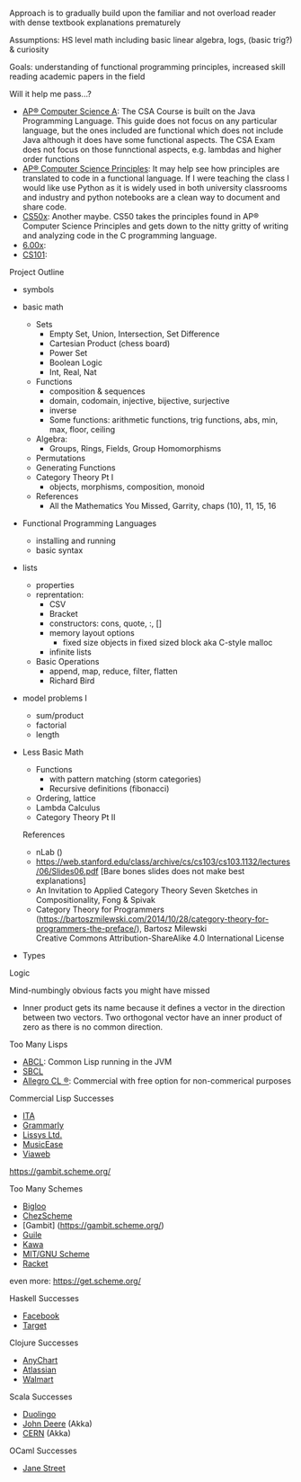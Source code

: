 Approach is to gradually build upon the familiar and not overload reader with dense textbook explanations prematurely

Assumptions: HS level math including basic linear algebra, logs, (basic trig?) & curiosity

Goals: understanding of functional programming principles, increased skill reading academic papers in the field

Will it help me pass...?
  * [AP® Computer Science A](https://apcentral.collegeboard.org/media/pdf/ap-computer-science-a-course-and-exam-description.pdf): The CSA Course is built on the Java Programming Language. This guide does not focus on any particular language, but the ones included are functional which does not include Java although it does have some functional aspects. The CSA Exam does not focus on those funnctional aspects, e.g. lambdas and higher order functions
  * [AP® Computer Science Principles](https://apcentral.collegeboard.org/media/pdf/ap-computer-science-principles-course-and-exam-description.pdf): It may help see how principles are translated to code in a functional language. If I were teaching the class I would like use Python as it is widely used in both university classrooms and industry and python notebooks are a clean way to document and share code.
  * [CS50x](https://cs50.harvard.edu/x/2024/): Another maybe. CS50 takes the principles found in AP® Computer Science Principles and gets down to the nitty gritty of writing and analyzing code in the C programming language.
  * [6.00x]():
  * [CS101]():


Project Outline
* symbols
* basic math
  * Sets
    * Empty Set, Union, Intersection, Set Difference 
    * Cartesian Product (chess board)
    * Power Set
    * Boolean Logic
    * Int, Real, Nat
  * Functions
    * composition & sequences
    * domain, codomain, injective, bijective, surjective
    * inverse
    * Some functions: arithmetic functions, trig functions, abs, min, max, floor, ceiling
  * Algebra:
    * Groups, Rings, Fields, Group Homomorphisms
  * Permutations
  * Generating Functions
  * Category Theory Pt I
    * objects, morphisms, composition, monoid 
  * References
    * All the Mathematics You Missed, Garrity, chaps (10), 11, 15, 16
* Functional Programming Languages
  * installing and running
  * basic syntax 
* lists
  * properties 
  * reprentation:
    * CSV
    * Bracket
    * constructors: cons, quote, :, []
    * memory layout options
      * fixed size objects in fixed sized block aka C-style malloc 
    * infinite lists
  * Basic Operations
    * append, map, reduce, filter, flatten
    * Richard Bird     
* model problems I
  * sum/product
  * factorial
  * length
 
* Less Basic Math
  * Functions
    * with pattern matching (storm categories)
    * Recursive definitions (fibonacci)
  * Ordering, lattice 
  * Lambda Calculus 
  * Category Theory Pt II
 
  References
    * nLab ()
    * https://web.stanford.edu/class/archive/cs/cs103/cs103.1132/lectures/06/Slides06.pdf [Bare bones slides does not make best explanations]
    * An Invitation to Applied Category Theory Seven Sketches in Compositionality, Fong & Spivak
    * Category Theory for Programmers (https://bartoszmilewski.com/2014/10/28/category-theory-for-programmers-the-preface/), Bartosz Milewski <br/> Creative Commons Attribution-ShareAlike 4.0 International License
 
* Types

Logic

Mind-numbingly obvious facts you might have missed
* Inner product gets its name because it defines a vector in the direction between two vectors. Two orthogonal vector have an inner product of zero as there is no common direction.


Too Many Lisps
* [ABCL](https://common-lisp.net/project/armedbear/): Common Lisp running in the JVM
* [SBCL](http://www.sbcl.org/)
* [Allegro CL ®](https://franz.com/products/allegro-common-lisp/): Commercial with free option for non-commerical purposes

Commercial Lisp Successes
* [ITA]()
* [Grammarly](https://www.grammarly.com/blog/engineering/running-lisp-in-production/)
* [Lissys Ltd.](https://lisp-lang.org/success/aero/)
* [MusicEase](https://www.musicease.com/index.html)
* [Viaweb](https://www.paulgraham.com/avg.html)


https://gambit.scheme.org/

Too Many Schemes
* [Bigloo](https://bigloo.scheme.org/)
* [ChezScheme](https://chez.scheme.org/)
* [Gambit] (https://gambit.scheme.org/)
* [Guile](https://guile.scheme.org/)
* [Kawa](https://kawa.scheme.org/)
* [MIT/GNU Scheme](https://mit.scheme.org/)
* [Racket](https://racket-lang.org/)

even more: https://get.scheme.org/


Haskell Successes
* [Facebook](https://code.fb.com/security/fighting-spam-with-haskell/)
* [Target](https://www.youtube.com/watch?v=0EgHNq6Pej8)

Clojure Successes
* [AnyChart](https://www.anychart.com/blog/2018/04/11/clojure-clojurescript-anychart/)
* [Atlassian](https://www.youtube.com/watch?v=3QR8meTrh5g)
* [Walmart](https://cognitect.com/blog/2015/6/30/walmart-runs-clojure-at-scale)

Scala Successes
* [Duolingo](https://blog.duolingo.com/rewriting-duolingos-engine-in-scala/)
* [John Deere](https://akka.io/customer-stories/john-deere-improves-crop-yields-with-precision-agriculture) (Akka)
* [CERN](https://akka.io/customer-stories/akka-helps-keep-groundbreaking-physics-experiments-running-smoothly) (Akka)

OCaml Successes
* [Jane Street](https://www.janestreet.com/technology/)